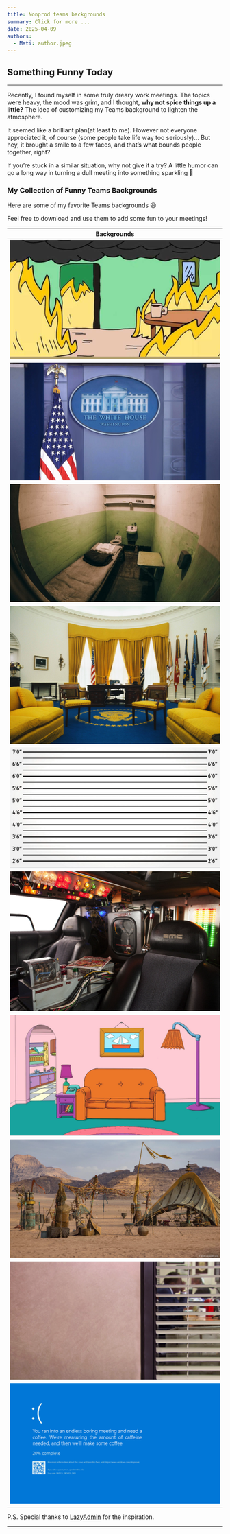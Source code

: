 ```yaml
---
title: Nonprod teams backgrounds
summary: Click for more ...
date: 2025-04-09
authors:
  - Mati: author.jpeg
---
```


## Something Funny Today

---

Recently, I found myself in some truly dreary work meetings. The topics were heavy, the mood was grim, and I thought, **why not spice things up a little?** The idea of customizing my Teams background to lighten the atmosphere.

It seemed like a brilliant plan(at least to me). However not everyone appreciated it, of course (some people take life way too seriously)... But hey, it brought a smile to a few faces, and that’s what bounds people together, right?

If you’re stuck in a similar situation, why not give it a try? A little humor can go a long way in turning a dull meeting into something sparkling :tada:

### My Collection of Funny Teams Backgrounds

Here are some of my favorite Teams backgrounds :smiley:

Feel free to download and use them to add some fun to your meetings!

| Backgrounds                                                 |
| ----------------------------------------------------------- |
| ![Background It's Okay](images/background_itsokay.jpg)      |
| ![Background White House](images/background_whitehouse.png) |
| ![Background Cell](images/background_cell.jpg)              |
| ![Background Oval Office](images/background_ovaloffice.png) |
| ![Background Mugshot](images/background_mugshot.png)        |
| ![Background Delorian](images/background_delorian.png)      |
| ![Background Simpsons](images/background_simpsons.png)      |
| ![Background Star Wars](images/background_starWars.png)     |
| ![Background The Office](images/background_theOffice.png)   |
| ![Background Bluescreen](images/background_bluescreen.png)  |

P.S.
Special thanks to [LazyAdmin](https://lazyadmin.nl/) for the inspiration.

---
